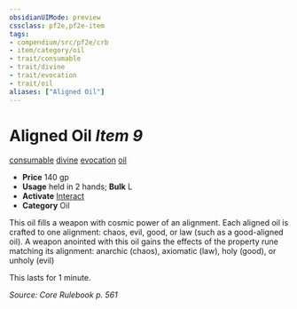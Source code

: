```yaml
---
obsidianUIMode: preview
cssclass: pf2e,pf2e-item
tags:
- compendium/src/pf2e/crb
- item/category/oil
- trait/consumable
- trait/divine
- trait/evocation
- trait/oil
aliases: ["Aligned Oil"]
---
```

# Aligned Oil *Item 9*  
[consumable](/rules/traits/consumable.md)  [divine](/rules/traits/divine.md)  [evocation](/rules/traits/evocation.md)  [oil](/rules/traits/oil.md)  

- **Price** 140 gp
- **Usage** held in 2 hands; **Bulk** L
- **Activate** [Interact](/rules/actions/interact.md)
- **Category** Oil

This oil fills a weapon with cosmic power of an alignment. Each aligned oil is crafted to one alignment: chaos, evil, good, or law (such as a good-aligned oil). A weapon anointed with this oil gains the effects of the property rune matching its alignment: anarchic (chaos), axiomatic (law), holy (good), or unholy (evil)

This lasts for 1 minute.

*Source: Core Rulebook p. 561*